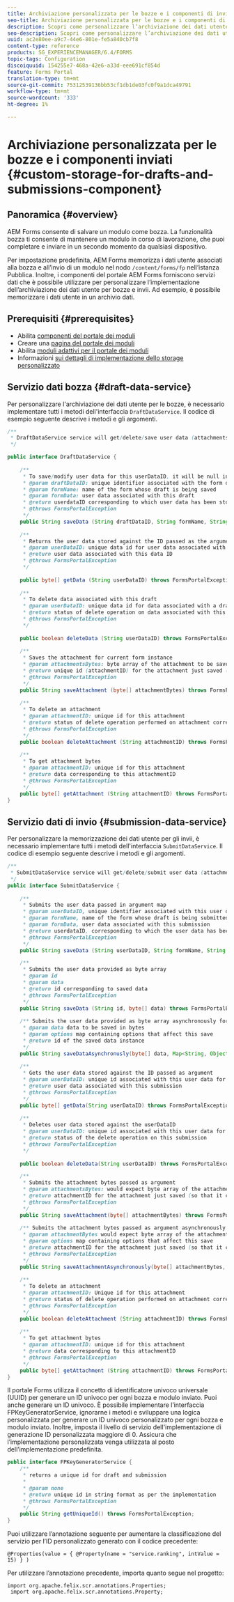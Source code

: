 ```yaml
---
title: Archiviazione personalizzata per le bozze e i componenti di invio
seo-title: Archiviazione personalizzata per le bozze e i componenti di invio
description: Scopri come personalizzare l’archiviazione dei dati utente per bozze e invii.
seo-description: Scopri come personalizzare l’archiviazione dei dati utente per bozze e invii.
uuid: ac2e80ee-a9c7-44e6-801e-fe5a840cb7f8
content-type: reference
products: SG_EXPERIENCEMANAGER/6.4/FORMS
topic-tags: Configuration
discoiquuid: 154255e7-468a-42e6-a33d-eee691cf854d
feature: Forms Portal
translation-type: tm+mt
source-git-commit: 75312539136bb53cf1db1de03fc0f9a1dca49791
workflow-type: tm+mt
source-wordcount: '333'
ht-degree: 1%

---
```



# Archiviazione personalizzata per le bozze e i componenti inviati {#custom-storage-for-drafts-and-submissions-component}

## Panoramica {#overview}

AEM Forms consente di salvare un modulo come bozza. La funzionalità bozza ti consente di mantenere un modulo in corso di lavorazione, che puoi completare e inviare in un secondo momento da qualsiasi dispositivo.

Per impostazione predefinita, AEM Forms memorizza i dati utente associati alla bozza e all’invio di un modulo nel nodo `/content/forms/fp` nell’istanza Pubblica. Inoltre, i componenti del portale AEM Forms forniscono servizi dati che è possibile utilizzare per personalizzare l’implementazione dell’archiviazione dei dati utente per bozze e invii. Ad esempio, è possibile memorizzare i dati utente in un archivio dati.

## Prerequisiti  {#prerequisites}

* Abilita [componenti del portale dei moduli](/help/forms/using/enabling-forms-portal-components.md)
* Creare una [pagina del portale dei moduli](/help/forms/using/creating-form-portal-page.md)
* Abilita [moduli adattivi per il portale dei moduli](/help/forms/using/draft-submission-component.md)
* Informazioni [sui dettagli di implementazione dello storage personalizzato](/help/forms/using/draft-submission-component.md#customizing-the-storage)

## Servizio dati bozza {#draft-data-service}

Per personalizzare l&#39;archiviazione dei dati utente per le bozze, è necessario implementare tutti i metodi dell&#39;interfaccia `DraftDataService`. Il codice di esempio seguente descrive i metodi e gli argomenti.

```java
/**
 * DraftDataService service will get/delete/save user data (attachments and form data) filled with a draft instance of Form  
 */

public interface DraftDataService {
    
    /**
     * To save/modify user data for this userDataID, it will be null in case of creation 
     * @param draftDataID: unique identifier associated with the form data
     * @param formName: name of the form whose draft is being saved
     * @param formData: user data associated with this draft
     * @return userdataID corresponding to which user data has been stored and which can be used later to retrieve this user data
     * @throws FormsPortalException
     */
    public String saveData (String draftDataID, String formName, String formData) throws FormsPortalException;
     
    /**
     * Returns the user data stored against the ID passed as the argument
     * @param userDataID: unique data id for user data associated with a draft
     * @return user data associated with this data ID
     * @throws FormsPortalException
     */
     
    public byte[] getData (String userDataID) throws FormsPortalException;
     
    /**
     * To delete data associated with this draft
     * @param userDataID: unique data id for data associated with a draft
     * @return status of delete operation on data associated with this draft 
     * @throws FormsPortalException
     */
     
    public boolean deleteData (String userDataID) throws FormsPortalException;
     
    /**
     * Saves the attachment for current form instance
     * @param attachmentsBytes: byte array of the attachment to be saved
     * @return unique id (attachmentID) for the attachment just saved (so that it could be retrieved later)
     * @throws FormsPortalException
     */
    public String saveAttachment (byte[] attachmentBytes) throws FormsPortalException;
     
    /**
     * To delete an attachment
     * @param attachmentID: unique id for this attachment
     * @return status of delete operation performed on attachment corresponding to this attachment ID
     * @throws FormsPortalException
     */
    public boolean deleteAttachment (String attachmentID) throws FormsPortalException;
     
    /**
     * To get attachment bytes
     * @param attachmentID: unique id for this attachment
     * @return data corresponding to this attachmentID
     * @throws FormsPortalException
     */
    public byte[] getAttachment (String attachmentID) throws FormsPortalException;
}
```

## Servizio dati di invio {#submission-data-service}

Per personalizzare la memorizzazione dei dati utente per gli invii, è necessario implementare tutti i metodi dell&#39;interfaccia `SubmitDataService`. Il codice di esempio seguente descrive i metodi e gli argomenti.

```java
/**
 * SubmitDataService service will get/delete/submit user data (attachments and form data) filled with a submission of Form  
 */
public interface SubmitDataService {
    
    /**
     * Submits the user data passed in argument map
     * @param userDataID, unique identifier associated with this user data
     * @param formName, name of the form whose draft is being submitted
     * @param formData, user data associated with this submission
     * @return userdataID, corresponding to which the user data has been stored and which can be used later to retrieve this data
     * @throws FormsPortalException
     */
    public String saveData (String userDataID, String formName, String formData) throws FormsPortalException;

    /**
     * Submits the user data provided as byte array
     * @param id
     * @param data
     * @return id corresponding to saved data
     * @throws FormsPortalException
     */
    public String saveData (String id, byte[] data) throws FormsPortalException;
    
    /** Submits the user data provided as byte array asynchronously for the user name provided in the options map 
     * @param data data to be saved in bytes
     * @param options map containing options that affect this save
     * @return id of the saved data instance
     */
    public String saveDataAsynchronusly(byte[] data, Map<String, Object> options) throws FormsPortalException; 
     
    /**
     * Gets the user data stored against the ID passed as argument
     * @param userDataID: unique id associated with this user data for this submission
     * @return user data associated with this submission
     * @throws FormsPortalException
     */
    public byte[] getData(String userDataID) throws FormsPortalException;
     
    /**
     * Deletes user data stored against the userDataID
     * @param userDataID: unique id associated with this user data for this submission
     * @return status of the delete operation on this submission
     * @throws FormsPortalException
     */
     
    public boolean deleteData(String userDataID) throws FormsPortalException;

    /**
     * Submits the attachment bytes passed as argument
     * @param attachmentsBytes: would expect byte array of the attachment for this submission
     * @return attachmentID for the attachment just saved (so that it could be retrieved later) 
     * @throws FormsPortalException
     */
    public String saveAttachment(byte[] attachmentBytes) throws FormsPortalException;
    
    /** Submits the attachment bytes passed as argument asynchronously for the user id provided in options map.
     * @param attachmentBytes would expect byte array of the attachment for this submission
     * @param options map containing options that affect this save
     * @return attachmentID for the attachment just saved (so that it could be retrieved later)
     * @throws FormsPortalException
     */
    public String saveAttachmentAsynchronously(byte[] attachmentBytes, Map<String, Object> options) throws FormsPortalException;
 
    /**
     * To delete an attachment
     * @param attachmentID: Unique id for this attachment
     * @return status of delete operation performed on attachment corresponding to this attachment ID
     * @throws FormsPortalException
     */
    public boolean deleteAttachment (String attachmentID) throws FormsPortalException;
     
    /**
     * To get attachment bytes
     * @param attachmentID: unique id for this attachment
     * @return data corresponding to this attachmentID
     * @throws FormsPortalException
     */
    public byte[] getAttachment (String attachmentID) throws FormsPortalException;
}
```

Il portale Forms utilizza il concetto di identificatore univoco universale (UUID) per generare un ID univoco per ogni bozza e modulo inviato. Puoi anche generare un ID univoco. È possibile implementare l’interfaccia FPKeyGeneratorService, ignorarne i metodi e sviluppare una logica personalizzata per generare un ID univoco personalizzato per ogni bozza e modulo inviato. Inoltre, imposta il livello di servizio dell&#39;implementazione di generazione ID personalizzata maggiore di 0. Assicura che l’implementazione personalizzata venga utilizzata al posto dell’implementazione predefinita.

```java
public interface FPKeyGeneratorService {
    /**
     * returns a unique id for draft and submission
     *
     * @param none
     * @return unique id in string format as per the implementation
     * @throws FormsPortalException
     */
    public String getUniqueId() throws FormsPortalException;
}
```

Puoi utilizzare l’annotazione seguente per aumentare la classificazione del servizio per l’ID personalizzato generato con il codice precedente:

`@Properties(value = { @Property(name = "service.ranking", intValue = 15) } )`

Per utilizzare l’annotazione precedente, importa quanto segue nel progetto:

```
import org.apache.felix.scr.annotations.Properties;
 import org.apache.felix.scr.annotations.Property;
```

